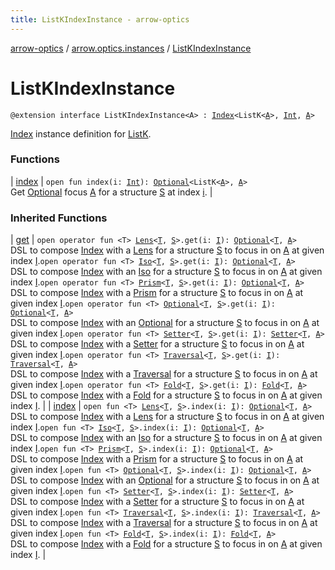 ```yaml
---
title: ListKIndexInstance - arrow-optics
---
```


[arrow-optics](../../index.html) / [arrow.optics.instances](../index.html) / [ListKIndexInstance](./index.html)

# ListKIndexInstance

`@extension interface ListKIndexInstance<A> : `[`Index`](../../arrow.optics.typeclasses/-index/index.html)`<ListK<`[`A`](index.html#A)`>, `[`Int`](https://kotlinlang.org/api/latest/jvm/stdlib/kotlin/-int/index.html)`, `[`A`](index.html#A)`>`

[Index](../../arrow.optics.typeclasses/-index/index.html) instance definition for [ListK](#).

### Functions

| [index](--index--.html) | `open fun index(i: `[`Int`](https://kotlinlang.org/api/latest/jvm/stdlib/kotlin/-int/index.html)`): `[`Optional`](../../arrow.optics/-optional.html)`<ListK<`[`A`](index.html#A)`>, `[`A`](index.html#A)`>`<br>Get [Optional](../../arrow.optics/-optional.html) focus [A](../../arrow.optics.typeclasses/-index/index.html#A) for a structure [S](../../arrow.optics.typeclasses/-index/index.html#S) at index [i](../../arrow.optics.typeclasses/-index/--index--.html#arrow.optics.typeclasses.Index$index(arrow.optics.typeclasses.Index.I)/i). |

### Inherited Functions

| [get](../../arrow.optics.typeclasses/-index/get.html) | `open operator fun <T> `[`Lens`](../../arrow.optics/-lens.html)`<`[`T`](../../arrow.optics.typeclasses/-index/get.html#T)`, `[`S`](../../arrow.optics.typeclasses/-index/index.html#S)`>.get(i: `[`I`](../../arrow.optics.typeclasses/-index/index.html#I)`): `[`Optional`](../../arrow.optics/-optional.html)`<`[`T`](../../arrow.optics.typeclasses/-index/get.html#T)`, `[`A`](../../arrow.optics.typeclasses/-index/index.html#A)`>`<br>DSL to compose [Index](../../arrow.optics.typeclasses/-index/index.html) with a [Lens](../../arrow.optics/-lens.html) for a structure [S](../../arrow.optics.typeclasses/-index/index.html#S) to focus in on [A](../../arrow.optics.typeclasses/-index/index.html#A) at given index [I](../../arrow.optics.typeclasses/-index/index.html#I).`open operator fun <T> `[`Iso`](../../arrow.optics/-iso.html)`<`[`T`](../../arrow.optics.typeclasses/-index/get.html#T)`, `[`S`](../../arrow.optics.typeclasses/-index/index.html#S)`>.get(i: `[`I`](../../arrow.optics.typeclasses/-index/index.html#I)`): `[`Optional`](../../arrow.optics/-optional.html)`<`[`T`](../../arrow.optics.typeclasses/-index/get.html#T)`, `[`A`](../../arrow.optics.typeclasses/-index/index.html#A)`>`<br>DSL to compose [Index](../../arrow.optics.typeclasses/-index/index.html) with an [Iso](../../arrow.optics/-iso.html) for a structure [S](../../arrow.optics.typeclasses/-index/index.html#S) to focus in on [A](../../arrow.optics.typeclasses/-index/index.html#A) at given index [I](../../arrow.optics.typeclasses/-index/index.html#I).`open operator fun <T> `[`Prism`](../../arrow.optics/-prism.html)`<`[`T`](../../arrow.optics.typeclasses/-index/get.html#T)`, `[`S`](../../arrow.optics.typeclasses/-index/index.html#S)`>.get(i: `[`I`](../../arrow.optics.typeclasses/-index/index.html#I)`): `[`Optional`](../../arrow.optics/-optional.html)`<`[`T`](../../arrow.optics.typeclasses/-index/get.html#T)`, `[`A`](../../arrow.optics.typeclasses/-index/index.html#A)`>`<br>DSL to compose [Index](../../arrow.optics.typeclasses/-index/index.html) with a [Prism](../../arrow.optics/-prism.html) for a structure [S](../../arrow.optics.typeclasses/-index/index.html#S) to focus in on [A](../../arrow.optics.typeclasses/-index/index.html#A) at given index [I](../../arrow.optics.typeclasses/-index/index.html#I).`open operator fun <T> `[`Optional`](../../arrow.optics/-optional.html)`<`[`T`](../../arrow.optics.typeclasses/-index/get.html#T)`, `[`S`](../../arrow.optics.typeclasses/-index/index.html#S)`>.get(i: `[`I`](../../arrow.optics.typeclasses/-index/index.html#I)`): `[`Optional`](../../arrow.optics/-optional.html)`<`[`T`](../../arrow.optics.typeclasses/-index/get.html#T)`, `[`A`](../../arrow.optics.typeclasses/-index/index.html#A)`>`<br>DSL to compose [Index](../../arrow.optics.typeclasses/-index/index.html) with an [Optional](../../arrow.optics/-optional.html) for a structure [S](../../arrow.optics.typeclasses/-index/index.html#S) to focus in on [A](../../arrow.optics.typeclasses/-index/index.html#A) at given index [I](../../arrow.optics.typeclasses/-index/index.html#I).`open operator fun <T> `[`Setter`](../../arrow.optics/-setter.html)`<`[`T`](../../arrow.optics.typeclasses/-index/get.html#T)`, `[`S`](../../arrow.optics.typeclasses/-index/index.html#S)`>.get(i: `[`I`](../../arrow.optics.typeclasses/-index/index.html#I)`): `[`Setter`](../../arrow.optics/-setter.html)`<`[`T`](../../arrow.optics.typeclasses/-index/get.html#T)`, `[`A`](../../arrow.optics.typeclasses/-index/index.html#A)`>`<br>DSL to compose [Index](../../arrow.optics.typeclasses/-index/index.html) with a [Setter](../../arrow.optics/-setter.html) for a structure [S](../../arrow.optics.typeclasses/-index/index.html#S) to focus in on [A](../../arrow.optics.typeclasses/-index/index.html#A) at given index [I](../../arrow.optics.typeclasses/-index/index.html#I).`open operator fun <T> `[`Traversal`](../../arrow.optics/-traversal.html)`<`[`T`](../../arrow.optics.typeclasses/-index/get.html#T)`, `[`S`](../../arrow.optics.typeclasses/-index/index.html#S)`>.get(i: `[`I`](../../arrow.optics.typeclasses/-index/index.html#I)`): `[`Traversal`](../../arrow.optics/-traversal.html)`<`[`T`](../../arrow.optics.typeclasses/-index/get.html#T)`, `[`A`](../../arrow.optics.typeclasses/-index/index.html#A)`>`<br>DSL to compose [Index](../../arrow.optics.typeclasses/-index/index.html) with a [Traversal](../../arrow.optics/-traversal.html) for a structure [S](../../arrow.optics.typeclasses/-index/index.html#S) to focus in on [A](../../arrow.optics.typeclasses/-index/index.html#A) at given index [I](../../arrow.optics.typeclasses/-index/index.html#I).`open operator fun <T> `[`Fold`](../../arrow.optics/-fold/index.html)`<`[`T`](../../arrow.optics.typeclasses/-index/get.html#T)`, `[`S`](../../arrow.optics.typeclasses/-index/index.html#S)`>.get(i: `[`I`](../../arrow.optics.typeclasses/-index/index.html#I)`): `[`Fold`](../../arrow.optics/-fold/index.html)`<`[`T`](../../arrow.optics.typeclasses/-index/get.html#T)`, `[`A`](../../arrow.optics.typeclasses/-index/index.html#A)`>`<br>DSL to compose [Index](../../arrow.optics.typeclasses/-index/index.html) with a [Fold](../../arrow.optics/-fold/index.html) for a structure [S](../../arrow.optics.typeclasses/-index/index.html#S) to focus in on [A](../../arrow.optics.typeclasses/-index/index.html#A) at given index [I](../../arrow.optics.typeclasses/-index/index.html#I). |
| [index](../../arrow.optics.typeclasses/-index/--index--.html) | `open fun <T> `[`Lens`](../../arrow.optics/-lens.html)`<`[`T`](../../arrow.optics.typeclasses/-index/--index--.html#T)`, `[`S`](../../arrow.optics.typeclasses/-index/index.html#S)`>.index(i: `[`I`](../../arrow.optics.typeclasses/-index/index.html#I)`): `[`Optional`](../../arrow.optics/-optional.html)`<`[`T`](../../arrow.optics.typeclasses/-index/--index--.html#T)`, `[`A`](../../arrow.optics.typeclasses/-index/index.html#A)`>`<br>DSL to compose [Index](../../arrow.optics.typeclasses/-index/index.html) with a [Lens](../../arrow.optics/-lens.html) for a structure [S](../../arrow.optics.typeclasses/-index/index.html#S) to focus in on [A](../../arrow.optics.typeclasses/-index/index.html#A) at given index [I](../../arrow.optics.typeclasses/-index/index.html#I).`open fun <T> `[`Iso`](../../arrow.optics/-iso.html)`<`[`T`](../../arrow.optics.typeclasses/-index/--index--.html#T)`, `[`S`](../../arrow.optics.typeclasses/-index/index.html#S)`>.index(i: `[`I`](../../arrow.optics.typeclasses/-index/index.html#I)`): `[`Optional`](../../arrow.optics/-optional.html)`<`[`T`](../../arrow.optics.typeclasses/-index/--index--.html#T)`, `[`A`](../../arrow.optics.typeclasses/-index/index.html#A)`>`<br>DSL to compose [Index](../../arrow.optics.typeclasses/-index/index.html) with an [Iso](../../arrow.optics/-iso.html) for a structure [S](../../arrow.optics.typeclasses/-index/index.html#S) to focus in on [A](../../arrow.optics.typeclasses/-index/index.html#A) at given index [I](../../arrow.optics.typeclasses/-index/index.html#I).`open fun <T> `[`Prism`](../../arrow.optics/-prism.html)`<`[`T`](../../arrow.optics.typeclasses/-index/--index--.html#T)`, `[`S`](../../arrow.optics.typeclasses/-index/index.html#S)`>.index(i: `[`I`](../../arrow.optics.typeclasses/-index/index.html#I)`): `[`Optional`](../../arrow.optics/-optional.html)`<`[`T`](../../arrow.optics.typeclasses/-index/--index--.html#T)`, `[`A`](../../arrow.optics.typeclasses/-index/index.html#A)`>`<br>DSL to compose [Index](../../arrow.optics.typeclasses/-index/index.html) with a [Prism](../../arrow.optics/-prism.html) for a structure [S](../../arrow.optics.typeclasses/-index/index.html#S) to focus in on [A](../../arrow.optics.typeclasses/-index/index.html#A) at given index [I](../../arrow.optics.typeclasses/-index/index.html#I).`open fun <T> `[`Optional`](../../arrow.optics/-optional.html)`<`[`T`](../../arrow.optics.typeclasses/-index/--index--.html#T)`, `[`S`](../../arrow.optics.typeclasses/-index/index.html#S)`>.index(i: `[`I`](../../arrow.optics.typeclasses/-index/index.html#I)`): `[`Optional`](../../arrow.optics/-optional.html)`<`[`T`](../../arrow.optics.typeclasses/-index/--index--.html#T)`, `[`A`](../../arrow.optics.typeclasses/-index/index.html#A)`>`<br>DSL to compose [Index](../../arrow.optics.typeclasses/-index/index.html) with an [Optional](../../arrow.optics/-optional.html) for a structure [S](../../arrow.optics.typeclasses/-index/index.html#S) to focus in on [A](../../arrow.optics.typeclasses/-index/index.html#A) at given index [I](../../arrow.optics.typeclasses/-index/index.html#I).`open fun <T> `[`Setter`](../../arrow.optics/-setter.html)`<`[`T`](../../arrow.optics.typeclasses/-index/--index--.html#T)`, `[`S`](../../arrow.optics.typeclasses/-index/index.html#S)`>.index(i: `[`I`](../../arrow.optics.typeclasses/-index/index.html#I)`): `[`Setter`](../../arrow.optics/-setter.html)`<`[`T`](../../arrow.optics.typeclasses/-index/--index--.html#T)`, `[`A`](../../arrow.optics.typeclasses/-index/index.html#A)`>`<br>DSL to compose [Index](../../arrow.optics.typeclasses/-index/index.html) with a [Setter](../../arrow.optics/-setter.html) for a structure [S](../../arrow.optics.typeclasses/-index/index.html#S) to focus in on [A](../../arrow.optics.typeclasses/-index/index.html#A) at given index [I](../../arrow.optics.typeclasses/-index/index.html#I).`open fun <T> `[`Traversal`](../../arrow.optics/-traversal.html)`<`[`T`](../../arrow.optics.typeclasses/-index/--index--.html#T)`, `[`S`](../../arrow.optics.typeclasses/-index/index.html#S)`>.index(i: `[`I`](../../arrow.optics.typeclasses/-index/index.html#I)`): `[`Traversal`](../../arrow.optics/-traversal.html)`<`[`T`](../../arrow.optics.typeclasses/-index/--index--.html#T)`, `[`A`](../../arrow.optics.typeclasses/-index/index.html#A)`>`<br>DSL to compose [Index](../../arrow.optics.typeclasses/-index/index.html) with a [Traversal](../../arrow.optics/-traversal.html) for a structure [S](../../arrow.optics.typeclasses/-index/index.html#S) to focus in on [A](../../arrow.optics.typeclasses/-index/index.html#A) at given index [I](../../arrow.optics.typeclasses/-index/index.html#I).`open fun <T> `[`Fold`](../../arrow.optics/-fold/index.html)`<`[`T`](../../arrow.optics.typeclasses/-index/--index--.html#T)`, `[`S`](../../arrow.optics.typeclasses/-index/index.html#S)`>.index(i: `[`I`](../../arrow.optics.typeclasses/-index/index.html#I)`): `[`Fold`](../../arrow.optics/-fold/index.html)`<`[`T`](../../arrow.optics.typeclasses/-index/--index--.html#T)`, `[`A`](../../arrow.optics.typeclasses/-index/index.html#A)`>`<br>DSL to compose [Index](../../arrow.optics.typeclasses/-index/index.html) with a [Fold](../../arrow.optics/-fold/index.html) for a structure [S](../../arrow.optics.typeclasses/-index/index.html#S) to focus in on [A](../../arrow.optics.typeclasses/-index/index.html#A) at given index [I](../../arrow.optics.typeclasses/-index/index.html#I). |

